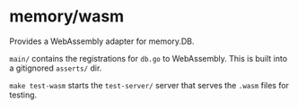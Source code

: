 # memory/wasm

Provides a WebAssembly adapter for memory.DB.

`main/` contains the registrations for `db.go` to WebAssembly. This is built into a gitignored `asserts/` dir.

`make test-wasm` starts the `test-server/` server that serves the `.wasm` files for testing.
